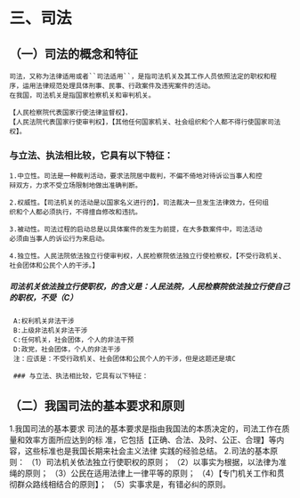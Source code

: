 # 三、司法
## （一）司法的概念和特征

    司法，又称为法律适用或者``司法适用``，是指司法机关及其工作人员依照法定的职权和程
    序，运用法律规范处理具体刑事、民事、行政案件及违宪案件的活动。
    在我国，司法机关是指国家检察机关和审判机关。
    
    【人民检察院代表国家行使法律监督权】，
    【人民法院代表国家行使审判权】，【其他任何国家机关、社会组织和个人都不得行使国家司法权】。



### 与立法、执法相比较，它具有以下特征：
    1.中立性。司法是一种裁判活动，要求法院居中裁判，不偏不倚地对待诉讼当事人和控
    辩双方，力求不受立场限制地做出准确判断。
    
    2.权威性。【司法机关的活动是以国家名义进行的】，司法裁决一旦发生法律效力，任何组
    织和个人都必须执行，不得擅自修改和违抗。
    
    3.被动性。司法过程的启动总是以具体案件的发生为前提，在大多数案件中，司法活动
    必须由当事人的诉讼行为来启动。
    
    4.独立性。人民法院依法独立行使审判权，人民检察院依法独立行使检察权，【不受行政机关、社会团体和公民个人的干涉。】
 
 ##### 司法机关依法独立行使职权，的含义是：人民法院，人民检察院依法独立行使自己的职权，不受（C）
     A:权利机关非法干涉
     B:上级非法机关非法干涉
     C:任何机关，社会团体，个人的非法干预
     D:政党，社会团体，个人的非法干涉
     注：应该是：不受行政机关、社会团体和公民个人的干涉，但是这题还是填C
 
     ### 与立法、执法相比较，它具有以下特征：

    
    

## （二）我国司法的基本要求和原则
1.我国司法的基本要求
司法的基本要求是指由我国法的本质决定的，司法工作在质量和效率方面所应达到的标
准，它包括【正确、合法、及时、公正、合理】等内容，这些标准也是我国长期来社会主义法律
实践的经验总结。
2.司法的基本原则：
    （1）司法机关依法独立行使职权的原则；
    （2）以事实为根据，以法律为准绳的原则；
    （3）公民在适用法律上一律平等的原则；
    （4）【专门机关工作和贯彻群众路线相结合的原则】；
    （5）实事求是，有错必纠的原则。
